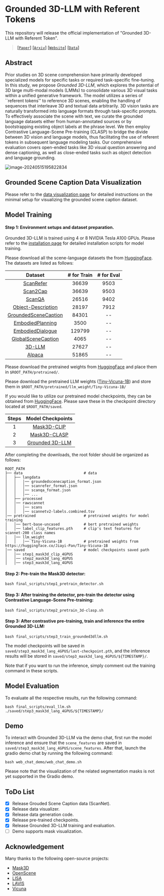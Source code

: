 # Grounded 3D-LLM with Referent Tokens

This repository will release the official implementation of "Grounded 3D-LLM with Referent Token".

> [[`Paper`]](https://arxiv.org/pdf/2405.10370) [[`Arxiv`]](https://arxiv.org/abs/2405.10370) [[`Website`]](https://groundedscenellm.github.io/grounded_3d-llm.github.io/) [[`Data`]](https://huggingface.co/datasets/chenyilun95/Grounded_3D-LLM_data/blob/main/langdata)

## Abstract

Prior studies on 3D scene comprehension have primarily developed specialized models for specific tasks or required task-specific fine-tuning. In this study, we propose *Grounded 3D-LLM*, which explores the potential of 3D large multi-modal models (LMMs) to consolidate various 3D visual tasks within a unified generative framework. The model utilizes a series of ``referent tokens'' to reference 3D scenes, enabling the handling of sequences that interleave 3D and textual data arbitrarily. 3D vision tasks are naturally transformed into language formats through task-specific prompts. To effectively associate the scene with text, we curate the grounded language datasets either from human-annotated sources or by bootstrapping existing object labels at the phrase level. We then employ Contrastive Language-Scene Pre-training (CLASP) to bridge the divide between 3D vision and language models, thus facilitating the use of referent tokens in subsequent language modeling tasks. Our comprehensive evaluation covers open-ended tasks like 3D visual question answering and dense captioning, as well as close-ended tasks such as object detection and language grounding. 

![image-20240515195822834](./README.assets/image-20240515195822834.png)

## Grounded Scene Caption Data Visualization

Please refer to the [data visualization page](./doc/data_vis.md) for detailed instructions on the minimal setup for visualizing the grounded scene caption dataset.

## Model Training

#### Step 1: Environment setups and dataset preparation.
Grounded 3D-LLM is trained using 4 or 8 NVIDIA Tesla A100 GPUs. Please refer to the [installation page](./doc/install.md) for detailed installation scripts for model training.

Please download all the scene-language datasets the from [HuggingFace](https://huggingface.co/datasets/chenyilun95/Grounded_3D-LLM_data/tree/main). The datasets are listed as follows:

|  Dataset | # for Train | # for Eval |
| :------: | :----: | :----: | 
| [ScanRefer](https://huggingface.co/datasets/chenyilun95/Grounded_3D-LLM_data/blob/main/langdata/scanrefer_format.json) |36639 | 9503 | 
| [Scan2Cap](https://huggingface.co/datasets/chenyilun95/Grounded_3D-LLM_data/blob/main/langdata/scanrefer_format.json) | 36639 | 9503 |
| [ScanQA](https://huggingface.co/datasets/chenyilun95/Grounded_3D-LLM_data/blob/main/langdata/scanqa_format.json) | 26516 | 9402 | 
| [Object-Description](https://huggingface.co/datasets/chenyilun95/Grounded_3D-LLM_data/blob/main/langdata/objectdescription_format.json) |  28197 | 7912 |
| [GroundedSceneCaption](https://huggingface.co/datasets/chenyilun95/Grounded_3D-LLM_data/blob/main/langdata/groundedscenecaption_format.json) |  84301 | -- |
| [EmbodiedPlanning](https://huggingface.co/datasets/chenyilun95/Grounded_3D-LLM_data/blob/main/langdata/embodiedplan_format.json) |  3500 | -- |
| [EmbodiedDialogue](https://huggingface.co/datasets/chenyilun95/Grounded_3D-LLM_data/blob/main/langdata/embodieddialog_format.json) |  129799 | -- |
| [GlobalSceneCaption](https://huggingface.co/datasets/chenyilun95/Grounded_3D-LLM_data/blob/main/langdata/global_scene_cap_format.json) | 4065 | -- |
| [3D-LLM](https://huggingface.co/datasets/chenyilun95/Grounded_3D-LLM_data/blob/main/langdata/3dllm_format.json) | 27627 | -- |
| [Alpaca](https://huggingface.co/datasets/chenyilun95/Grounded_3D-LLM_data/blob/main/langdata/alpaca_data.json) | 51865 | -- |

Please download the pretrained weights from [HuggingFace](https://huggingface.co/datasets/chenyilun95/Grounded_3D-LLM_data/tree/main/pretrained) and place them in `$ROOT_PATH/pretrained/`.

Please download the pretrained LLM weights ([Tiny-Vicuna-1B](https://huggingface.co/Jiayi-Pan/Tiny-Vicuna-1B)) and store them in `$ROOT_PATH/pretrained/llm_weight/Tiny-Vicuna-1B/`

If you would like to utilize our pretrained model checkpoints, they can be obtained from [HuggingFace](https://huggingface.co/datasets/chenyilun95/Grounded_3D-LLM_data/tree/main/saved/). Please save these in the checkpoint directory located at `$ROOT_PATH/saved`.

|  Steps  | Model Checkpoints  |
| :-------: | :------: |
| 1  |  [Mask3D-CLIP](https://huggingface.co/datasets/chenyilun95/Grounded_3D-LLM_data/tree/main/saved/step1_mask3d_clip_4GPUS)  | 
| 2  |  [Mask3D-CLASP](https://huggingface.co/datasets/chenyilun95/Grounded_3D-LLM_data/tree/main/saved/step2_mask3d_lang_4GPUS) | 
| 3  | [Grounded 3D-LLM](https://huggingface.co/datasets/chenyilun95/Grounded_3D-LLM_data/tree/main/saved/step3_mask3d_lang_4GPUS) |  

After completing the downloads, the root folder should be organized as follows:

```
ROOT_PATH
├── data                            # data
│   ├── langdata
│   │   │── groundedscenecaption_format.json
│   │   │── scanrefer_format.json
│   │   │── scanqa_format.json
│   │   │── ...
│   ├── processed
│   │── rawscannet
│   │   │── scans
│   │   │── scannetv2-labels.combined.tsv
│── pretrained                      # pretrained weights for model training
│   │── bert-base-uncased           # bert pretrained weights
│   │── label_clip_features.pth     # clip's text features for scannet-200 class names
│   │── llm_weight
│   │   │── Tiny-Vicuna-1B          # pretrained weights from https://huggingface.co/Jiayi-Pan/Tiny-Vicuna-1B
│── saved                           # model checkpoints saved path
│   │── step1_mask3d_clip_4GPUS
│   │── step2_mask3d_lang_4GPUS
│   │── step3_mask3d_lang_4GPUS
```

#### Step 2: Pre-train the Mask3D detector:
```
bash final_scripts/step1_pretrain_detector.sh
```

#### Step 3:  After training the detector, pre-train the detector using Contrastive Language-Scene Pre-training:
```
bash final_scripts/step2_pretrain_3d-clasp.sh
```

#### Step 3: After contrastive pre-training, train and inference the entire Grounded 3D-LLM:
```
bash final_scripts/step3_train_grounded3dllm.sh
```

The model checkpoints will be saved in `saved/step3_mask3d_lang_4GPUS/last-checkpoint.pth`, and the inference results will be stored in `saved/step3_mask3d_lang_4GPUS/${TIMESTAMP}/`.

Note that if you want to run the inference, simply comment out the training command in these scripts.

## Model Evaluation

To evaluate all the respective results, run the following command:
```
bash final_scripts/eval_llm.sh ./saved/step3_mask3d_lang_4GPUS/${TIMESTAMP}/
```

## Demo

To interact with Grounded 3D-LLM via the demo chat, first run the model inference and ensure that the `scene_features` are saved in `saved/step3_mask3d_lang_4GPUS/scene_features`. After that, launch the gradio demo chat by running the following command:
```
bash web_chat_demo/web_chat_demo.sh 
```
Please note that the visualization of the related segmentation masks is not yet supported in the Gradio demo.

## ToDo List

- [x] Release Grouded Scene Caption data (ScanNet).
- [x] Release data visualizer.
- [x] Release data generation code. 
- [x] Release pre-trained checkpoints.
- [x] Release Grounded 3D-LLM training and evaluation.
- [ ] Demo supports mask visualization.

## Acknowledgement
Many thanks to the following open-source projects:
* [Mask3D](https://github.com/JonasSchult/Mask3D)
* [OpenScene](https://github.com/pengsongyou/openscene)
* [LISA](https://github.com/dvlab-research/LISA)
* [LAVIS](https://github.com/salesforce/LAVIS/tree/main)
* [Vicuna](https://github.com/lm-sys/FastChat/tree/main)

